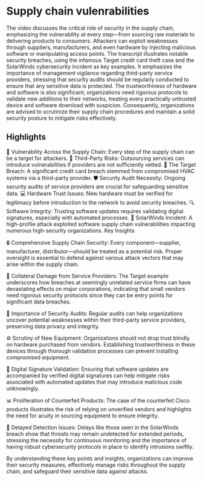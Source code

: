 # Supply chain vulenrabilities

The video discusses the critical role of security in the supply chain, emphasizing the vulnerability at every step—from sourcing raw materials to delivering products to consumers. Attackers can exploit weaknesses through suppliers, manufacturers, and even hardware by injecting malicious software or manipulating access points. The transcript illustrates notable security breaches, using the infamous Target credit card theft case and the SolarWinds cybersecurity incident as key examples. It emphasizes the importance of management vigilance regarding third-party service providers, stressing that security audits should be regularly conducted to ensure that any sensitive data is protected. The trustworthiness of hardware and software is also significant; organizations need rigorous protocols to validate new additions to their networks, treating every practically untrusted device and software download with suspicion. Consequently, organizations are advised to scrutinize their supply chain procedures and maintain a solid security posture to mitigate risks effectively.

## Highlights
🔗 Vulnerability Across the Supply Chain: Every step of the supply chain can be a target for attackers.
🏢 Third-Party Risks: Outsourcing services can introduce vulnerabilities if providers are not sufficiently vetted.
🚨 The Target Breach: A significant credit card breach stemmed from compromised HVAC systems via a third-party provider.
🛡️ Security Audit Necessity: Ongoing security audits of service providers are crucial for safeguarding sensitive data.
💻 Hardware Trust Issues: New hardware must be verified for legitimacy before introduction to the network to avoid security breaches.
🔍 Software Integrity: Trusting software updates requires validating digital signatures, especially with automated processes.
🚧 SolarWinds Incident: A high-profile attack exploited software supply chain vulnerabilities impacting numerous high-security organizations.
Key Insights

🔒 Comprehensive Supply Chain Security: Every component—supplier, manufacturer, distributor—should be treated as a potential risk. Proper oversight is essential to defend against various attack vectors that may arise within the supply chain.

🏦 Collateral Damage from Service Providers: The Target example underscores how breaches at seemingly unrelated service firms can have devastating effects on major corporations, indicating that small vendors need rigorous security protocols since they can be entry points for significant data breaches.

🔄 Importance of Security Audits: Regular audits can help organizations uncover potential weaknesses within their third-party service providers, preserving data privacy and integrity.

⚙️ Scrutiny of New Equipment: Organizations should not drop trust blindly on hardware purchased from vendors. Establishing trustworthiness in these devices through thorough validation processes can prevent installing compromised equipment.

📜 Digital Signature Validation: Ensuring that software updates are accompanied by verified digital signatures can help mitigate risks associated with automated updates that may introduce malicious code unknowingly.

📊 Proliferation of Counterfeit Products: The case of the counterfeit Cisco products illustrates the risk of relying on unverified vendors and highlights the need for acuity in sourcing equipment to ensure integrity.

🧩 Delayed Detection Issues: Delays like those seen in the SolarWinds breach show that threats may remain undetected for extended periods, stressing the necessity for continuous monitoring and the importance of having robust cybersecurity protocols in place to identify intrusions swiftly.

By understanding these key points and insights, organizations can improve their security measures, effectively manage risks throughout the supply chain, and safeguard their sensitive data against attacks.